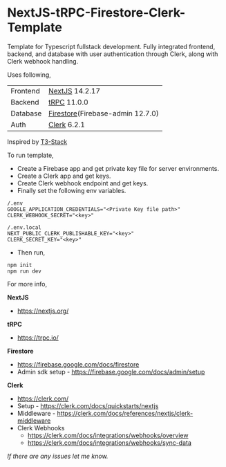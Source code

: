 # NextJS-tRPC-Firestore-Clerk-Template

Template for Typescript fullstack development.
Fully integrated frontend, backend, and database with user authentication through Clerk, along with Clerk webhook handling.

Uses following,

|          |                                                                                |
| -------- | ------------------------------------------------------------------------------ |
| Frontend | [NextJS](https://nextjs.org/) 14.2.17                                          |
| Backend  | [tRPC](https://trpc.io/) 11.0.0                                                |
| Database | [Firestore](https://firebase.google.com/docs/firestore)(Firebase-admin 12.7.0) |
| Auth     | [Clerk](https://clerk.com/) 6.2.1                                              |

Inspired by [T3-Stack](https://create.t3.gg/)

To run template,

- Create a Firebase app and get private key file for server environments.
- Create a Clerk app and get keys.
- Create Clerk webhook endpoint and get keys.
- Finally set the following env variables.

```
/.env
GOOGLE_APPLICATION_CREDENTIALS="<Private Key file path>"
CLERK_WEBHOOK_SECRET="<key>"

/.env.local
NEXT_PUBLIC_CLERK_PUBLISHABLE_KEY="<key>"
CLERK_SECRET_KEY="<key>"
```

- Then run,

```
npm init
npm run dev
```

For more info,

**NextJS**

- https://nextjs.org/

**tRPC**

- https://trpc.io/

**Firestore**

- https://firebase.google.com/docs/firestore
- Admin sdk setup - https://firebase.google.com/docs/admin/setup

**Clerk**

- https://clerk.com/
- Setup - https://clerk.com/docs/quickstarts/nextjs
- Middleware - https://clerk.com/docs/references/nextjs/clerk-middleware
- Clerk Webhooks
  - https://clerk.com/docs/integrations/webhooks/overview
  - https://clerk.com/docs/integrations/webhooks/sync-data


_If there are any issues let me know._
